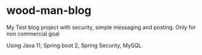 # wood-man-blog
My Test blog project with security, simple messaging and posting.
Only for non commercial goal

Using Java 11, Spring boot 2, Spring Security, MySQL.


